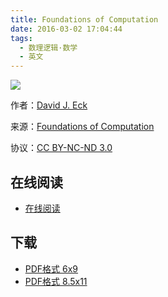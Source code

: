 ```yaml
---
title: Foundations of Computation
date: 2016-03-02 17:04:44
tags:
  - 数理逻辑·数学
  - 英文
---
```


![](http://math.hws.edu/FoundationsOfComputation/FoundationsOfComputation_small_cover.png)

作者：[David J. Eck](http://math.hws.edu/eck/)

来源：[Foundations of Computation](http://math.hws.edu/FoundationsOfComputation/)

协议：[CC BY-NC-ND 3.0](http://creativecommons.org/licenses/by-nc-nd/3.0/)

<!--more-->

## 在线阅读 ##

+ [在线阅读](http://math.hws.edu/FoundationsOfComputation/)

## 下载 ##

+ [PDF格式 6x9](http://math.hws.edu/FoundationsOfComputation/FoundationsOfComputation_2.3.1_6x9.pdf)
+ [PDF格式 8.5x11](http://math.hws.edu/FoundationsOfComputation/FoundationsOfComputation_2.3.1_8.5x11.pdf)